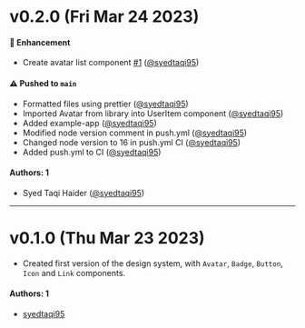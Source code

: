 # v0.2.0 (Fri Mar 24 2023)

#### 🚀 Enhancement

- Create avatar list component [#1](https://github.com/syedtaqi95/experiments/pull/1) ([@syedtaqi95](https://github.com/syedtaqi95))

#### ⚠️ Pushed to `main`

- Formatted files using prettier ([@syedtaqi95](https://github.com/syedtaqi95))
- Imported Avatar from library into UserItem component ([@syedtaqi95](https://github.com/syedtaqi95))
- Added example-app ([@syedtaqi95](https://github.com/syedtaqi95))
- Modified node version comment in push.yml ([@syedtaqi95](https://github.com/syedtaqi95))
- Changed node version to 16 in push.yml CI ([@syedtaqi95](https://github.com/syedtaqi95))
- Added push.yml to CI ([@syedtaqi95](https://github.com/syedtaqi95))

#### Authors: 1

- Syed Taqi Haider ([@syedtaqi95](https://github.com/syedtaqi95))

---


# v0.1.0 (Thu Mar 23 2023)

- Created first version of the design system, with `Avatar`, `Badge`, `Button`, `Icon` and `Link` components.

#### Authors: 1

- [syedtaqi95](https://github.com/syedtaqi95)
